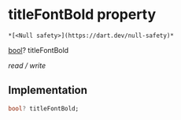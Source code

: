 


# titleFontBold property




    *[<Null safety>](https://dart.dev/null-safety)*


[bool](https://api.flutter.dev/flutter/dart-core/bool-class.html)? titleFontBold
  
_read / write_






## Implementation

```dart
bool? titleFontBold;


```







